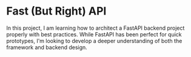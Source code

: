 # Fast (But Right) API

In this project, I am learning how to architect a FastAPI backend project properly with best practices. While FastAPI has been perfect for quick prototypes, I'm looking to develop a deeper understanding of both the framework and backend design.